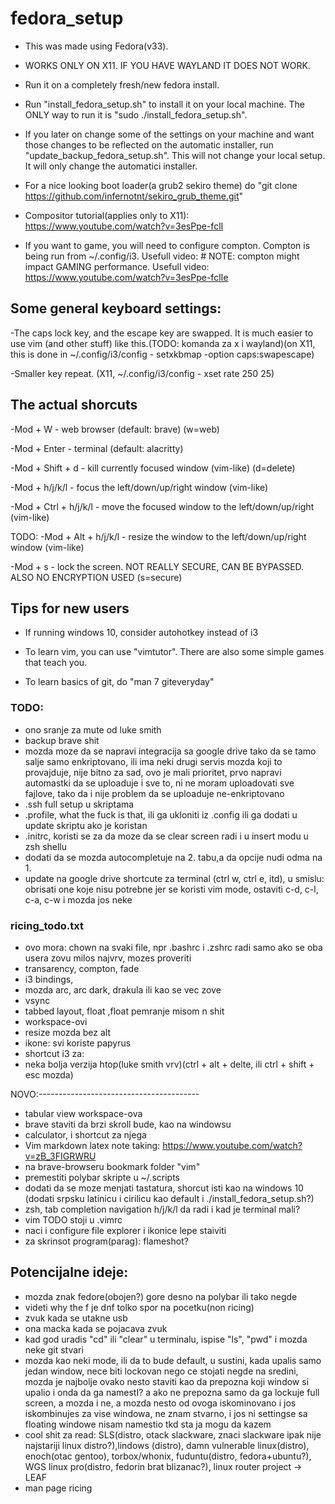# fedora_setup
- This was made using Fedora(v33).

- WORKS ONLY ON X11. IF YOU HAVE WAYLAND IT DOES NOT WORK.

- Run it on a completely fresh/new fedora install.

- Run "install_fedora_setup.sh" to install it on your local machine. The ONLY way to run it is "sudo ./install_fedora_setup.sh".

- If you later on change some of the settings on your machine and want those changes to be reflected on the automatic installer, run "update_backup_fedora_setup.sh". This will not change your local setup. It will only change the automatici installer.

- For a nice looking boot loader(a grub2 sekiro theme) do "git clone https://github.com/infernotnt/sekiro_grub_theme.git"

- Compositor tutorial(applies only to X11): https://www.youtube.com/watch?v=3esPpe-fclI

- If you want to game, you will need to configure compton. Compton is being run from ~/.config/i3. Usefull video: # NOTE: compton might impact GAMING performance. Usefull video: https://www.youtube.com/watch?v=3esPpe-fclIe

## Some general keyboard settings:

-The caps lock key, and the escape key are swapped. It is much easier to use vim (and other stuff) like this.(TODO: komanda za x i wayland)(on X11, this is done in ~/.config/i3/config    -   setxkbmap -option caps:swapescape)

-Smaller key repeat. (X11, ~/.config/i3/config  -  xset rate 250 25)

## The actual shorcuts

-Mod + W			- web browser (default: brave) (w=web)

-Mod + Enter		- terminal (default: alacritty)

-Mod + Shift + d		- kill currently focused window (vim-like) (d=delete)

-Mod + h/j/k/l		- focus the left/down/up/right window (vim-like)

-Mod + Ctrl + h/j/k/l	- move the focused window to the left/down/up/right (vim-like)

TODO: -Mod + Alt + h/j/k/l	- resize the window to the left/down/up/right window (vim-like)

-Mod + s			- lock the screen. NOT REALLY SECURE, CAN BE BYPASSED. ALSO NO ENCRYPTION USED (s=secure)

## Tips for new users
- If running windows 10, consider autohotkey instead of i3

- To learn vim, you can use "vimtutor". There are also some simple games that teach you.

- To learn basics of git, do "man 7 giteveryday"


### TODO:

- ono sranje za mute od luke smith
- backup brave shit
- mozda moze da se napravi integracija sa google drive tako da se tamo salje samo enkriptovano, ili ima neki drugi servis mozda koji to provajduje, nije bitno za sad, ovo je mali prioritet, prvo napravi automastki da se uploaduje i sve to, ni ne moram uploadovati sve fajlove, tako da i nije problem da se uploaduje ne-enkriptovano
- .ssh full setup u skriptama
- .profile, what the fuck is that, ili ga ukloniti iz .config ili ga dodati u update skriptu ako je koristan
- .initrc, koristi se za da moze da se clear screen radi i u insert modu u zsh shellu
- dodati da se mozda autocompletuje na 2. tabu,a da opcije nudi odma na 1.
- update na google drive shortcute za terminal (ctrl w, ctrl e, itd), u smislu: obrisati one koje nisu potrebne jer se koristi vim mode, ostaviti c-d, c-l, c-a, c-w i mozda jos neke
### ricing_todo.txt

- ovo mora: chown na svaki file, npr .bashrc i .zshrc radi samo ako se oba usera zovu milos najvrv, mozes proveriti
- transarency, compton, fade
- i3 bindings,
- mozda arc, arc dark, drakula ili kao se vec zove
- vsync
- tabbed layout, float ,float pemranje misom n shit
- workspace-ovi
- resize mozda bez alt
- ikone: svi koriste papyrus
- shortcut i3 za:
- neka bolja verzija htop(luke smith vrv)(ctrl + alt + delte, ili ctrl + shift + esc mozda)


NOVO:----------------------------------------
- tabular view workspace-ova
- brave staviti da brzi skroll bude, kao na windowsu
- calculator, i shortcut za njega
- Vim markdown latex note taking: https://www.youtube.com/watch?v=zB_3FIGRWRU
- na brave-browseru bookmark folder "vim"
- premestiti polybar skripte u ~/.scripts
- dodati da se moze menjati tastatura, shorcut isti kao na windows 10 (dodati srpsku latinicu i cirilicu kao default i ./install_fedora_setup.sh?)
- zsh, tab completion navigation h/j/k/l da radi i kad je terminal mali?
- vim TODO stoji u .vimrc
- naci i configure file explorer i ikonice lepe staiviti
- za skrinsot program(parag): flameshot?

## Potencijalne ideje:
- mozda znak fedore(obojen?) gore desno na polybar ili tako negde
- videti why the f je dnf tolko spor na pocetku(non ricing)
- zvuk kada se utakne usb
- ona macka kada se pojacava zvuk
- kad god uradis "cd" ili "clear" u terminalu, ispise "ls", "pwd" i mozda neke git stvari
- mozda kao neki mode, ili da to bude default, u sustini, kada upalis samo jedan window, nece biti lockovan nego ce stojati negde na sredini, mozda je najbolje ovako nesto staviti kao da prepozna koji window si upalio i onda da ga namestI? a ako ne prepozna samo da ga lockuje full screen, a mozda i ne, a mozda nesto od ovoga iskominovano i jos iskombinujes za vise windowa, ne znam stvarno, i jos ni settingse sa floating windowe nisam namestio tkd sta ja mogu da kazem
- cool shit za read: SLS(distro, otack slackware, znaci slackware ipak nije najstariji linux distro?),lindows (distro), damn vulnerable linux(distro), enoch(otac gentoo), torbox/whonix, fuduntu(distro, fedora+ubuntu?), WGS linux pro(distro, fedorin brat blizanac?), linux router project -> LEAF
- man page ricing
